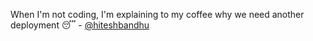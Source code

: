 
When I'm not coding, I'm explaining to my coffee why we need another deployment 😴 - [@hiteshbandhu](https://twitter.com/hiteshbandhu)


